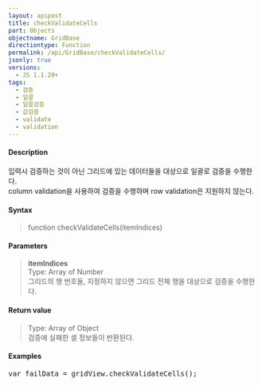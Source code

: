 ```yaml
---
layout: apipost
title: checkValidateCells
part: Objects
objectname: GridBase
directiontype: Function
permalink: /api/GridBase/checkValidateCells/
jsonly: true
versions:
  - JS 1.1.20+
tags: 
  - 검증
  - 일괄
  - 일괄검증
  - 값검증
  - validate
  - validation
---
```


#### Description

입력시 검증하는 것이 아닌 그리드에 있는 데이터들을 대상으로 일괄로 검증을 수행한다.  
column validation을 사용하여 검증을 수행하며 row validation은 지원하지 않는다.     

#### Syntax

> function checkValidateCells(itemIndices)

#### Parameters

> **itemIndices**  
> Type: Array of Number  
> 그리드의 행 번호들, 지정하지 않으면 그리드 전체 행을 대상으로 검증을 수행한다.   
 

#### Return value

> Type: Array of Object  
> 검증에 실패한 셀 정보들이 반환된다.     

#### Examples 

<pre class="prettyprint">
var failData = gridView.checkValidateCells();
</pre>

